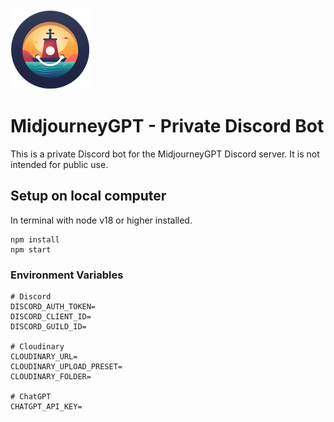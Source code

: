 <img src="/icon.png" style="width: 128px;" />

# MidjourneyGPT - Private Discord Bot

This is a private Discord bot for the MidjourneyGPT Discord server. It is not intended for public use.

## Setup on local computer

In terminal with node v18 or higher installed.

```
npm install
npm start
```

### Environment Variables

```
# Discord
DISCORD_AUTH_TOKEN=
DISCORD_CLIENT_ID=
DISCORD_GUILD_ID=

# Cloudinary
CLOUDINARY_URL=
CLOUDINARY_UPLOAD_PRESET=
CLOUDINARY_FOLDER=

# ChatGPT
CHATGPT_API_KEY=
```
